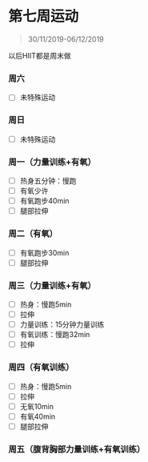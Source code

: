 # 第七周运动

>30/11/2019-06/12/2019

以后HIIT都是周末做

### 周六

- [ ] 未特殊运动

### 周日

- [ ] 未特殊运动

### 周一（力量训练+有氧）

- [ ] 热身五分钟：慢跑
- [ ] 有氧少许
- [ ] 有氧跑步40min
- [ ] 腿部拉伸

### 周二（有氧）

- [ ] 有氧跑步30min
- [ ] 腿部拉伸

### 周三（力量训练+有氧）

- [ ] 热身：慢跑5min
- [ ] 拉伸
- [ ] 力量训练：15分钟力量训练
- [ ] 有氧训练：慢跑32min
- [ ] 拉伸

### 周四（有氧训练）

- [ ] 热身：慢跑5min
- [ ] 拉伸
- [ ] 无氧10min
- [ ] 有氧40min
- [ ] 腿部拉伸

### 周五（腹背胸部力量训练+有氧训练）

